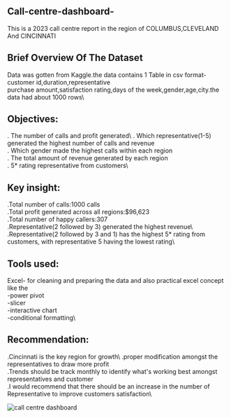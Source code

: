## Call-centre-dashboard-
This is a 2023 call centre report in the region of COLUMBUS,CLEVELAND And CINCINNATI 

## Brief Overview Of The Dataset 
Data was gotten from Kaggle.the data contains 1 Table in csv format-customer id,duration,representative\
purchase amount,satisfaction rating,days of the week,gender,age,city.the data had about 1000 rows\

## Objectives:
. The number of calls and profit generated\ 
. Which representative(1-5) generated  the highest number of calls and revenue\
. Which gender made the highest calls within each region\
. The total amount of revenue generated by each region\
. 5* rating representative from customers\

## Key insight:
.Total number of calls:1000 calls\
.Total profit generated across all regions:$96,623\
.Total number of happy callers:307\
.Representative(2 followed by 3) generated the highest revenue\ 
.Representative(2 followed by 3 and 1) has the highest 5* rating from customers, with representative 5 having the lowest rating\

## Tools used:
Excel- for cleaning and preparing the data and also practical excel concept like the\
-power pivot\
-slicer\
-interactive chart\
-conditional formatting\ 

## Recommendation:
.Cincinnati is the key region for growth\ 
.proper modification amongst the representatives to draw more profit\
.Trends should be track monthly to identify what's working best amongst representatives and customer\
.I would recommend that there should be an increase in the number of Representative to improve customers satisfaction\

![call centre dashboard](https://github.com/user-attachments/assets/f6f5dcee-9657-4552-be6e-eba956ae77b0)





